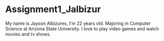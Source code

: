 # Assignment1_Jalbizur

My name is Jayson Albizures, I'm 22 years old.
Majoring in Computer Science at Arizona State University.
I love to play video games and watch movies and tv shows.
